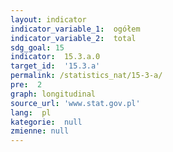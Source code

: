 ```yaml
---
layout: indicator
indicator_variable_1:  ogółem
indicator_variable_2:  total
sdg_goal: 15
indicator:  15.3.a.0
target_id:  '15.3.a'
permalink: /statistics_nat/15-3-a/
pre:  2
graph: longitudinal
source_url: 'www.stat.gov.pl'
lang:  pl
kategorie:  null
zmienne: null
---
```

